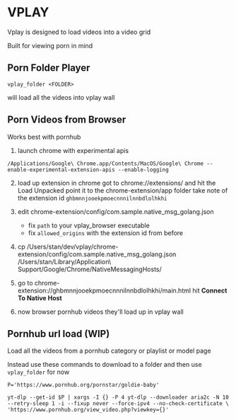 # VPLAY

Vplay is designed to load videos into a video grid

Built for viewing porn in mind

## Porn Folder Player

`vplay_folder <FOLDER>`

will load all the videos into vplay wall

## Porn Videos from Browser

Works best with pornhub

1. launch chrome with experimental apis

`/Applications/Google\ Chrome.app/Contents/MacOS/Google\ Chrome --enable-experimental-extension-apis --enable-logging`

2. load up extension in chrome got to chrome://extensions/ and hit the Load Unpacked point it to the chrome-extension/app folder
 take note of the extension id `ghbmnnjooekpmoecnnnilnnbdlolhkhi`
3. edit chrome-extension/config/com.sample.native_msg_golang.json
    - fix `path` to your vplay_browser executable
    - fix `allowed_origins` with the extension id from before
4. cp /Users/stan/dev/vplay/chrome-extension/config/com.sample.native_msg_golang.json \
   /Users/stan/Library/Application\ Support/Google/Chrome/NativeMessagingHosts/



5. go to chrome-extension://ghbmnnjooekpmoecnnnilnnbdlolhkhi/main.html
hit **Connect To Native Host**

6. now browser pornhub videos they'll load up in vplay wall

## Pornhub url load (WIP)

Load all the videos from a pornhub category or playlist or model page

Instead use these commands to download to a folder and then use `vplay_folder` for now

```
P='https://www.pornhub.org/pornstar/goldie-baby'

yt-dlp --get-id $P | xargs -I {} -P 4 yt-dlp --downloader aria2c -N 10 --retry-sleep 1 -i --fixup never --force-ipv4 --no-check-certificate \
'https://www.pornhub.org/view_video.php?viewkey={}'
````
